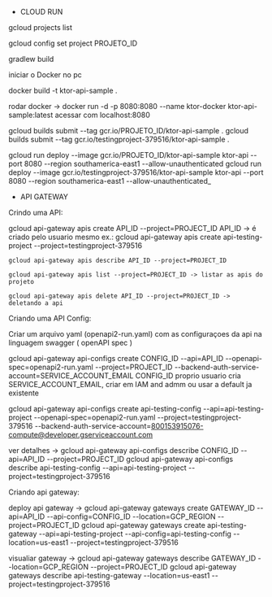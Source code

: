 - CLOUD RUN

gcloud projects list

gcloud config set project PROJETO_ID

gradlew build

iniciar o Docker no pc

docker build -t ktor-api-sample .

rodar docker -> docker run -d -p 8080:8080 --name ktor-docker ktor-api-sample:latest
acessar com localhost:8080

gcloud builds submit --tag gcr.io/PROJETO_ID/ktor-api-sample .
gcloud builds submit --tag gcr.io/testingproject-379516/ktor-api-sample .

gcloud run deploy --image gcr.io/PROJETO_ID/ktor-api-sample ktor-api --port 8080 --region southamerica-east1 --allow-unauthenticated
gcloud run deploy --image gcr.io/testingproject-379516/ktor-api-sample ktor-api --port 8080 --region southamerica-east1 --allow-unauthenticated_


- API GATEWAY

Crindo uma API:

gcloud api-gateway apis create API_ID --project=PROJECT_ID
API_ID -> é criado pelo usuario mesmo
ex.: gcloud api-gateway apis create api-testing-project --project=testingproject-379516

	gcloud api-gateway apis describe API_ID --project=PROJECT_ID
	
	gcloud api-gateway apis list --project=PROJECT_ID -> listar as apis do projeto

	gcloud api-gateway apis delete API_ID --project=PROJECT_ID -> deletando a api


Criando uma API Config:

Criar um arquivo yaml (openapi2-run.yaml) com as configuraçoes da api na linguagem swagger ( openAPI spec )

gcloud api-gateway api-configs create CONFIG_ID --api=API_ID --openapi-spec=openapi2-run.yaml --project=PROJECT_ID --backend-auth-service-account=SERVICE_ACCOUNT_EMAIL
	CONFIG_ID proprio usuario cria
	SERVICE_ACCOUNT_EMAIL, criar em IAM and admm ou usar a default ja existente

gcloud api-gateway api-configs create api-testing-config --api=api-testing-project --openapi-spec=openapi2-run.yaml --project=testingproject-379516 --backend-auth-service-account=800153915076-compute@developer.gserviceaccount.com

ver detalhes -> gcloud api-gateway api-configs describe CONFIG_ID --api=API_ID --project=PROJECT_ID
gcloud api-gateway api-configs describe api-testing-config --api=api-testing-project --project=testingproject-379516


Criando api gateway:


deploy api gateway -> gcloud api-gateway gateways create GATEWAY_ID --api=API_ID --api-config=CONFIG_ID --location=GCP_REGION --project=PROJECT_ID
gcloud api-gateway gateways create api-testing-gateway --api=api-testing-project --api-config=api-testing-config --location=us-east1 --project=testingproject-379516

visualiar gateway -> gcloud api-gateway gateways describe GATEWAY_ID --location=GCP_REGION --project=PROJECT_ID
gcloud api-gateway gateways describe api-testing-gateway --location=us-east1 --project=testingproject-379516
	
	
	